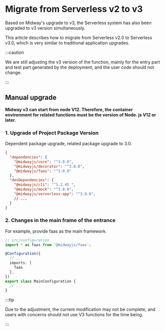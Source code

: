 # Migrate from Serverless v2 to v3

Based on Midway's upgrade to v3, the Serverless system has also been upgraded to v3 version simultaneously.

This article describes how to migrate from Serverless v2.0 to Serverless v3.0, which is very similar to traditional application upgrades.

:::caution

We are still adjusting the v3 version of the function, mainly for the entry part and test part generated by the deployment, and the user code should not change.

:::

## Manual upgrade

**Midway v3 can start from node V12. Therefore, the container environment for related functions must be the version of Node. js V12 or later.**

### 1. Upgrade of Project Package Version

Dependent package upgrade, related package upgrade to 3.0.

```json
{
  "dependencies": {
    "@midwayjs/core": "^3.0.0",
    "@midwayjs/decorator": "^3.0.0",
  	"@midwayjs/faas": "^3.0.0"
  },
  "devDependencies": {
    "@midwayjs/cli": "^1.2.45 ",
    "@midwayjs/mock": "^3.0.0",
    "@midwayjs/serverless-app": "^3.0.0",
    // ...
  }
}
```



### 2. Changes in the main frame of the entrance

For example, provide faas as the main framework.

```typescript
// src/configuration
import * as faas from '@midwayjs/faas';

@Configuration({
  // ...
  imports: [
    faas
  ],
})
export class MainConfiguration {
  // ...
}

```

:::tip

Due to the adjustment, the current modification may not be complete, and users with concerns should not use V3 functions for the time being.

:::
